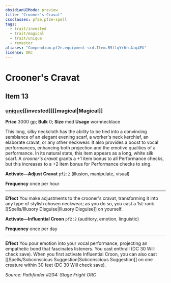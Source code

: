 ```yaml
---
obsidianUIMode: preview
title: "Crooner's Cravat"
cssclasses: pf2e,pf2e-spell
tags:
  - trait/invested
  - trait/magical
  - trait/unique
  - remaster
aliases: "Compendium.pf2e.equipment-srd.Item.R5llqYr6ruAiq4EU"
license: ORC
---
```

# Crooner's Cravat
## Item 13
### [unique](unique.md "Unique Rarity Trait")[[invested]][[magical|Magical]]


**Price** 3000 gp; 
**Bulk** 0; **Size** med
**Usage** wornnecklace

This long, silky neckcloth has the ability to be tied into a convincing semblance of an elegant evening scarf, a worker's neck kerchief, an elaborate cravat, or any other neckwear. It also provides a boost to vocal performances, enhancing both projection and the emotive qualities of a performance. In its natural state, this item appears as a long, white silk scarf. A _crooner's cravat_ grants a +1 item bonus to all Performance checks, but this increases to a +2 item bonus for Performance checks to sing.

**Activate—Adjust Cravat** `pf2:2` (illusion, manipulate, visual)

**Frequency** once per hour

* * *

**Effect** You make adjustments to the crooner's cravat, transforming it into any type of stylish chosen neckwear; as you do so, you cast a 1st-rank [[Spells/Illusory Disguise|Illusory Disguise]] on yourself.

**Activate—Influential Croon** `pf2:2` (auditory, emotion, linguistic)

**Frequency** once per day

* * *

**Effect** You pour emotion into your vocal performance, projecting an empathetic bond that fascinates listeners. You cast enthrall (DC 30 Will check save). When you first activate Influential Croon, you can also cast [[Spells/Subconscious Suggestion|Subconscious Suggestion]] on one creature within 30 feet (DC 30 Will check save).

*Source: Pathfinder #204: Stage Fright*
*ORC*
